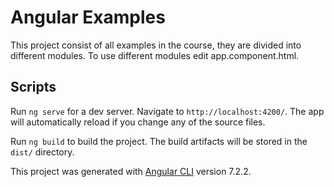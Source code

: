 # Angular Examples

This project consist of all examples in the course, they are divided into different modules. To use different modules edit app.component.html.

## Scripts


Run `ng serve` for a dev server. Navigate to `http://localhost:4200/`. The app will automatically reload if you change any of the source files.

Run `ng build` to build the project. The build artifacts will be stored in the `dist/` directory.


This project was generated with [Angular CLI](https://github.com/angular/angular-cli) version 7.2.2.

